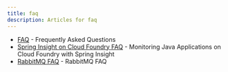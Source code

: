 ```yaml
---
title: faq
description: Articles for faq
---
```


* [FAQ](/faq.html) - Frequently Asked Questions
* [Spring Insight on Cloud Foundry FAQ](/frameworks/java/spring/spring-insight.html) - Monitoring Java Applications on Cloud Foundry with Spring Insight
* [RabbitMQ FAQ](/services/rabbitmq/faq-rabbitmq.html) - RabbitMQ FAQ
